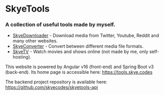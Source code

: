 # SkyeTools

### A collection of useful tools made by myself.

* [SkyeDownloader](https://tools.skye.codes/downloader) - Download media from Twitter, Youtube, Reddit and many other
  websites.
* [SkyeConverter](https://tools.skye.codes/converter) - Convert between different media file formats.
* [SkyeTV](https://tools.skye.codes/tv) - Watch movies and shows online (not made by me, only self-hosting).

This website is powered by Angular v16 (front-end) and Spring Boot v3 (back-end). Its home page is accessible
here: https://tools.skye.codes

The backend project repository is available here: https://github.com/skyecodes/skyetools-api
